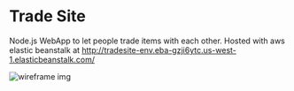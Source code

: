 # Trade Site

Node.js WebApp to let people trade items with each other.
Hosted with aws elastic beanstalk at http://tradesite-env.eba-gzji6ytc.us-west-1.elasticbeanstalk.com/

![wireframe img](https://i.imgur.com/HTJVZvF.png)
